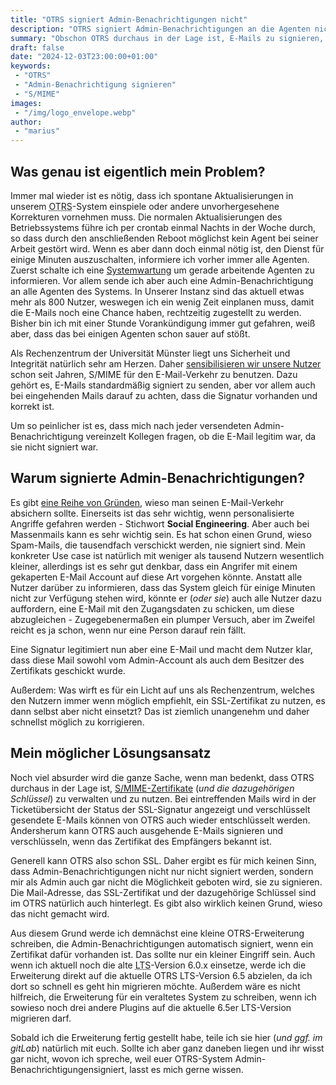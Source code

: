 ```yaml
---
title: "OTRS signiert Admin-Benachrichtigungen nicht"
description: "OTRS signiert Admin-Benachrichtigungen an die Agenten nicht. Das sorgt für Irritation und einen guten Grund gibt es auch nicht."
summary: "Obschon OTRS durchaus in der Lage ist, E-Mails zu signieren, und ver-/entschlüsseln, werden ausgehende Admin-Benachrichtigungen an die Agenten nicht signiert. Das irritiert einige meiner Agenten und verwundert mich selber."
draft: false
date: "2024-12-03T23:00:00+01:00"
keywords:
 - "OTRS"
 - "Admin-Benachrichtigung signieren"
 - "S/MIME"
images:
 - "/img/logo_envelope.webp"
author:
 - "marius"
---
```


## Was genau ist eigentlich mein Problem?
Immer mal wieder ist es nötig, dass ich spontane Aktualisierungen in unserem <abbr title="Open Ticket Request System">OTRS</abbr>-System einspiele oder andere unvorhergesehene Korrekturen vornehmen muss. Die normalen Aktualisierungen des Betriebssystems führe ich per crontab einmal Nachts in der Woche durch, so dass durch den anschließenden Reboot möglichst kein Agent bei seiner Arbeit gestört wird. Wenn es aber dann doch einmal nötig ist, den Dienst für einige Minuten auszuschalten, informiere ich vorher immer alle Agenten. Zuerst schalte ich eine [Systemwartung](https://otrscommunityedition.com/doc/manual/admin/6.0/en/html/administration.html#adminarea-systemmaintenance) um gerade arbeitende Agenten zu informieren. Vor allem sende ich aber auch eine Admin-Benachrichtigung an alle Agenten des Systems. In Unserer Instanz sind das aktuell etwas mehr als 800 Nutzer, weswegen ich ein wenig Zeit einplanen muss, damit die E-Mails noch eine Chance haben, rechtzeitig zugestellt zu werden. Bisher bin ich mit einer Stunde Vorankündigung immer gut gefahren, weiß aber, dass das bei einigen Agenten schon sauer auf stößt.

Als Rechenzentrum der Universität Münster liegt uns Sicherheit und Integrität natürlich sehr am Herzen. Daher [sensibilisieren wir unsere Nutzer](https://www.uni-muenster.de/CA/de/howto-mail.shtml) schon seit Jahren, S/MIME für den E-Mail-Verkehr zu benutzen. Dazu gehört es, E-Mails standardmäßig signiert zu senden, aber vor allem auch bei eingehenden Mails darauf zu achten, dass die Signatur vorhanden und korrekt ist.

Um so peinlicher ist es, dass mich nach jeder versendeten Admin-Benachrichtigung vereinzelt Kollegen fragen, ob die E-Mail legitim war, da sie nicht signiert war.

## Warum signierte Admin-Benachrichtigungen?
Es gibt [eine Reihe von Gründen](https://www.uni-muenster.de/Informationssicherheit/sch_tzen/Schutz_vor_betruegerischen_E-Mails.html), wieso man seinen E-Mail-Verkehr absichern sollte. Einerseits ist das sehr wichtig, wenn personalisierte Angriffe gefahren werden - Stichwort **Social Engineering**. Aber auch bei Massenmails kann es sehr wichtig sein. Es hat schon einen Grund, wieso Spam-Mails, die tausendfach verschickt werden, nie signiert sind. Mein konkreter Use case ist natürlich mit weniger als tausend Nutzern wesentlich kleiner, allerdings ist es sehr gut denkbar, dass ein Angrifer mit einem gekaperten E-Mail Account auf diese Art vorgehen könnte. Anstatt alle Nutzer darüber zu informieren, dass das System gleich für einige Minuten nicht zur Verfügung stehen wird, könnte er (_oder sie_) auch alle Nutzer dazu auffordern, eine E-Mail mit den Zugangsdaten zu schicken, um diese abzugleichen - Zugegebenermaßen ein plumper Versuch, aber im Zweifel reicht es ja schon, wenn nur eine Person darauf rein fällt.

Eine Signatur legitimiert nun aber eine E-Mail und macht dem Nutzer klar, dass diese Mail sowohl vom Admin-Account als auch dem Besitzer des Zertifikats geschickt wurde.

Außerdem: Was wirft es für ein Licht auf uns als Rechenzentrum, welches den Nutzern immer wenn möglich empfiehlt, ein SSL-Zertifikat zu nutzen, es dann selbst aber nicht einsetzt? Das ist ziemlich unangenehm und daher schnellst möglich zu korrigieren.

## Mein möglicher Lösungsansatz
Noch viel absurder wird die ganze Sache, wenn man bedenkt, dass OTRS durchaus in der Lage ist, [S/MIME-Zertifikate](https://otrscommunityedition.com/doc/manual/admin/6.0/en/html/administration.html#adminarea-smime) (_und die dazugehörigen Schlüssel_) zu verwalten und zu nutzen. Bei eintreffenden Mails wird in der Ticketübersicht der Status der SSL-Signatur angezeigt und verschlüsselt gesendete E-Mails können von OTRS auch wieder entschlüsselt werden. Andersherum kann OTRS auch ausgehende E-Mails signieren und verschlüsseln, wenn das Zertifikat des Empfängers bekannt ist.

Generell kann OTRS also schon SSL. Daher ergibt es für mich keinen Sinn, dass Admin-Benachrichtigungen nicht nur nicht signiert werden, sondern mir als Admin auch gar nicht die Möglichkeit geboten wird, sie zu signieren. Die Mail-Adresse, das SSL-Zertifikat und der dazugehörige Schlüssel sind im OTRS natürlich auch hinterlegt. Es gibt also wirklich keinen Grund, wieso das nicht gemacht wird.

Aus diesem Grund werde ich demnächst eine kleine OTRS-Erweiterung schreiben, die Admin-Benachrichtigungen automatisch signiert, wenn ein Zertifikat dafür vorhanden ist. Das sollte nur ein kleiner Eingriff sein. Auch wenn ich aktuell noch die alte <abbr title="Long term support">LTS</abbr>-Version 6.0.x einsetze, werde ich die Erweiterung direkt auf die aktuelle OTRS LTS-Version 6.5 abzielen, da ich dort so schnell es geht hin migrieren möchte. Außerdem wäre es nicht hilfreich, die Erweiterung für ein veraltetes System zu schreiben, wenn ich sowieso noch drei andere Plugins auf die aktuelle 6.5er LTS-Version migrieren darf.

Sobald ich die Erweiterung fertig gestellt habe, teile ich sie hier (_und ggf. im gitLab_) natürlich mit euch. Sollte ich aber ganz daneben liegen und ihr wisst gar nicht, wovon ich spreche, weil euer OTRS-System Admin-Benachrichtigungensigniert, lasst es mich gerne wissen.
